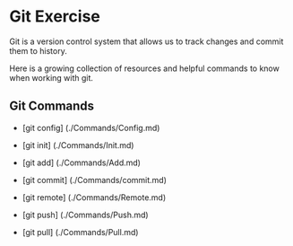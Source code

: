 # Git Exercise

Git is a version control system that allows us to track changes and commit them to history.

Here is a growing collection of resources and helpful commands to know when working with git.

## Git Commands

- [git config] (./Commands/Config.md)

- [git init] (./Commands/Init.md)

- [git add] (./Commands/Add.md)

- [git commit] (./Commands/commit.md)

- [git remote] (./Commands/Remote.md)

- [git push] (./Commands/Push.md)

- [git pull] (./Commands/Pull.md)